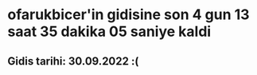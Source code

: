 # ofarukbicer'in gidisine son 4 gun 13 saat 35 dakika 05 saniye kaldi

## Gidis tarihi: 30.09.2022 :(